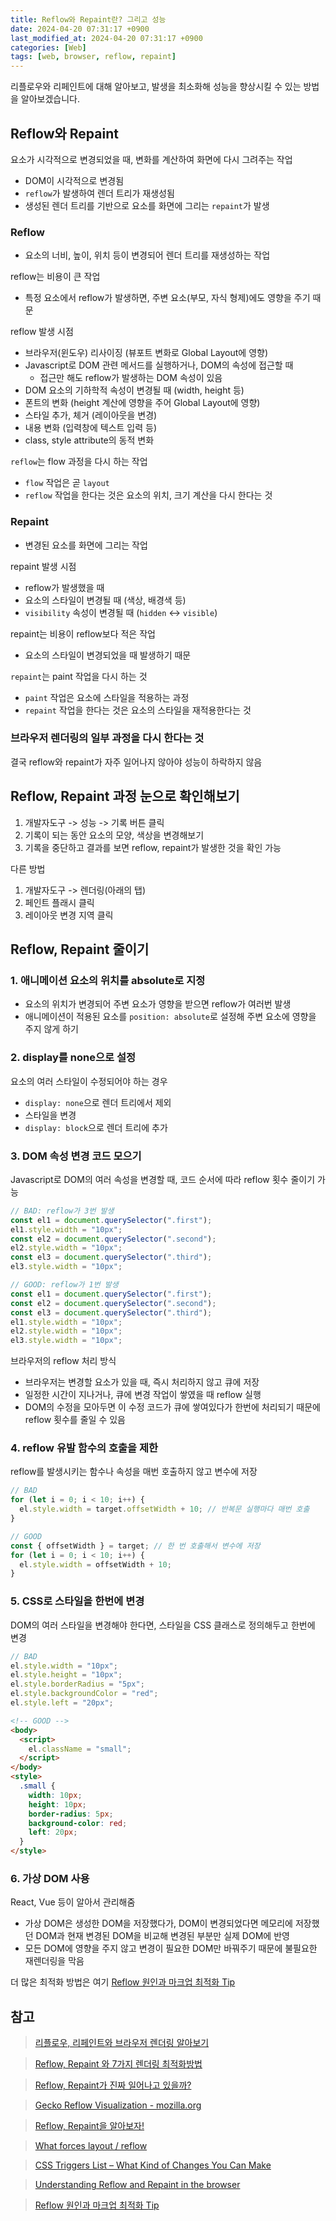 ```yaml
---
title: Reflow와 Repaint란? 그리고 성능
date: 2024-04-20 07:31:17 +0900
last_modified_at: 2024-04-20 07:31:17 +0900
categories: [Web]
tags: [web, browser, reflow, repaint]
---
```


리플로우와 리페인트에 대해 알아보고, 발생을 최소화해 성능을 향상시킬 수 있는 방법을 알아보겠습니다.

## Reflow와 Repaint

요소가 시각적으로 변경되었을 때, 변화를 계산하여 화면에 다시 그려주는 작업

- DOM이 시각적으로 변경됨
- `reflow`가 발생하여 렌더 트리가 재생성됨
- 생성된 렌더 트리를 기반으로 요소를 화면에 그리는 `repaint`가 발생

### Reflow

- 요소의 너비, 높이, 위치 등이 변경되어 렌더 트리를 재생성하는 작업

reflow는 비용이 큰 작업

- 특정 요소에서 reflow가 발생하면, 주변 요소(부모, 자식 형제)에도 영향을 주기 때문

reflow 발생 시점

- 브라우저(윈도우) 리사이징 (뷰포트 변화로 Global Layout에 영향)
- Javascript로 DOM 관련 메서드를 실행하거나, DOM의 속성에 접근할 때
  - 접근만 해도 reflow가 발생하는 DOM 속성이 있음
- DOM 요소의 기하학적 속성이 변경될 때 (width, height 등)
- 폰트의 변화 (height 계산에 영향을 주어 Global Layout에 영향)
- 스타일 추가, 체거 (레이아웃을 변경)
- 내용 변화 (입력창에 텍스트 입력 등)
- class, style attribute의 동적 변화

`reflow`는 flow 과정을 다시 하는 작업

- `flow` 작업은 곧 `layout`
- `reflow` 작업을 한다는 것은 요소의 위치, 크기 계산을 다시 한다는 것

### Repaint

- 변경된 요소를 화면에 그리는 작업

repaint 발생 시점

- reflow가 발생했을 때
- 요소의 스타일이 변경될 때 (색상, 배경색 등)
- `visibility` 속성이 변경될 때 (`hidden` <-> `visible`)

repaint는 비용이 reflow보다 적은 작업

- 요소의 스타일이 변경되었을 때 발생하기 때문

`repaint`는 paint 작업을 다시 하는 것

- `paint` 작업은 요소에 스타일을 적용하는 과정
- `repaint` 작업을 한다는 것은 요소의 스타일을 재적용한다는 것

### 브라우저 렌더링의 일부 과정을 다시 한다는 것

결국 reflow와 repaint가 자주 일어나지 않아야 성능이 하락하지 않음

## Reflow, Repaint 과정 눈으로 확인해보기

1. 개발자도구 -> 성능 -> 기록 버튼 클릭
2. 기록이 되는 동안 요소의 모양, 색상을 변경해보기
3. 기록을 중단하고 결과를 보면 reflow, repaint가 발생한 것을 확인 가능

다른 방법

1. 개발자도구 -> 렌더링(아래의 탭)
2. 페인트 플래시 클릭
3. 레이아웃 변경 지역 클릭

## Reflow, Repaint 줄이기

### 1. 애니메이션 요소의 위치를 absolute로 지정

- 요소의 위치가 변경되어 주변 요소가 영향을 받으면 reflow가 여러번 발생
- 애니메이션이 적용된 요소를 `position: absolute`로 설정해 주변 요소에 영향을 주지 않게 하기

### 2. display를 none으로 설정

요소의 여러 스타일이 수정되어야 하는 경우

- `display: none`으로 렌더 트리에서 제외
- 스타일을 변경
- `display: block`으로 렌더 트리에 추가

### 3. DOM 속성 변경 코드 모으기

Javascript로 DOM의 여러 속성을 변경할 때, 코드 순서에 따라 reflow 횟수 줄이기 가능

```javascript
// BAD: reflow가 3번 발생
const el1 = document.querySelector(".first");
el1.style.width = "10px";
const el2 = document.querySelector(".second");
el2.style.width = "10px";
const el3 = document.querySelector(".third");
el3.style.width = "10px";

// GOOD: reflow가 1번 발생
const el1 = document.querySelector(".first");
const el2 = document.querySelector(".second");
const el3 = document.querySelector(".third");
el1.style.width = "10px";
el2.style.width = "10px";
el3.style.width = "10px";
```

브라우저의 reflow 처리 방식

- 브라우저는 변경할 요소가 있을 때, 즉시 처리하지 않고 큐에 저장
- 일정한 시간이 지나거나, 큐에 변경 작업이 쌓였을 때 reflow 실행
- DOM의 수정을 모아두면 이 수정 코드가 큐에 쌓여있다가 한번에 처리되기 때문에 reflow 횟수를 줄일 수 있음

### 4. reflow 유발 함수의 호출을 제한

reflow를 발생시키는 함수나 속성을 매번 호출하지 않고 변수에 저장

```javascript
// BAD
for (let i = 0; i < 10; i++) {
  el.style.width = target.offsetWidth + 10; // 반복문 실행마다 매번 호출
}

// GOOD
const { offsetWidth } = target; // 한 번 호출해서 변수에 저장
for (let i = 0; i < 10; i++) {
  el.style.width = offsetWidth + 10;
}
```

### 5. CSS로 스타일을 한번에 변경

DOM의 여러 스타일을 변경해야 한다면, 스타일을 CSS 클래스로 정의해두고 한번에 변경

```javascript
// BAD
el.style.width = "10px";
el.style.height = "10px";
el.style.borderRadius = "5px";
el.style.backgroundColor = "red";
el.style.left = "20px";
```

```html
<!-- GOOD -->
<body>
  <script>
    el.className = "small";
  </script>
</body>
<style>
  .small {
    width: 10px;
    height: 10px;
    border-radius: 5px;
    background-color: red;
    left: 20px;
  }
</style>
```

### 6. 가상 DOM 사용

React, Vue 등이 알아서 관리해줌

- 가상 DOM은 생성한 DOM을 저장했다가, DOM이 변경되었다면 메모리에 저장했던 DOM과 현재 변경된 DOM을 비교해 변경된 부분만 실제 DOM에 반영
- 모든 DOM에 영향을 주지 않고 변경이 필요한 DOM만 바꿔주기 때문에 불필요한 재렌더링을 막음

더 많은 최적화 방법은 여기 [Reflow 원인과 마크업 최적화 Tip](https://lists.w3.org/Archives/Public/public-html-ig-ko/2011Sep/att-0031/Reflow_____________________________Tip.pdf)

## 참고

> [리플로우, 리페인트와 브라우저 렌더링 알아보기](https://mong-blog.tistory.com/entry/리플로우-리페인트와-브라우저-렌더링-알아보기)

> [Reflow, Repaint 와 7가지 렌더링 최적화방법](https://ekimnida.tistory.com/45)

> [Reflow, Repaint가 진짜 일어나고 있을까?](https://sypear.tistory.com/32)

> [Gecko Reflow Visualization - mozilla.org](https://www.youtube.com/watch?v=ZTnIxIA5KGw)

> [Reflow, Repaint을 알아보자!](https://velog.io/@young_pallete/Reflow-Repaint을-알아보자)

> [What forces layout / reflow](https://gist.github.com/paulirish/5d52fb081b3570c81e3a)

> [CSS Triggers List – What Kind of Changes You Can Make](https://csstriggers.com)

> [Understanding Reflow and Repaint in the browser](https://dev.to/gopal1996/understanding-reflow-and-repaint-in-the-browser-1jbg)

> [Reflow 원인과 마크업 최적화 Tip](https://lists.w3.org/Archives/Public/public-html-ig-ko/2011Sep/att-0031/Reflow_____________________________Tip.pdf)
